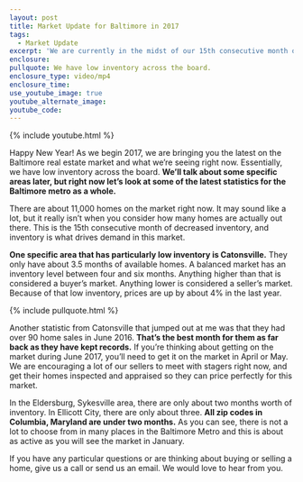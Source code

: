 ```yaml
---
layout: post
title: Market Update for Baltimore in 2017
tags:
  - Market Update
excerpt: 'We are currently in the midst of our 15th consecutive month of decreased inventory. Some areas in Baltimore have lower inventory than others, but our levels are low across the board.'
enclosure:
pullquote: We have low inventory across the board.
enclosure_type: video/mp4
enclosure_time:
use_youtube_image: true
youtube_alternate_image:
youtube_code:
---
```



{% include youtube.html %}

Happy New Year! As we begin 2017, we are bringing you the latest on the Baltimore real estate market and what we’re seeing right now. Essentially, we have low inventory across the board. **We’ll talk about some specific areas later, but right now let’s look at some of the latest statistics for the Baltimore metro as a whole.**

There are about 11,000 homes on the market right now. It may sound like a lot, but it really isn’t when you consider how many homes are actually out there. This is the 15th consecutive month of decreased inventory, and inventory is what drives demand in this market.

**One specific area that has particularly low inventory is Catonsville.** They only have about 3.5 months of available homes. A balanced market has an inventory level between four and six months. Anything higher than that is considered a buyer’s market. Anything lower is considered a seller’s market. Because of that low inventory, prices are up by about 4% in the last year.

{% include pullquote.html %}

Another statistic from Catonsville that jumped out at me was that they had over 90 home sales in June 2016. **That’s the best month for them as far back as they have kept records.** If you’re thinking about getting on the market during June 2017, you’ll need to get it on the market in April or May. We are encouraging a lot of our sellers to meet with stagers right now, and get their homes inspected and appraised so they can price perfectly for this market.

In the Eldersburg, Sykesville area, there are only about two months worth of inventory. In Ellicott City, there are only about three. **All zip codes in Columbia, Maryland are under two months.** As you can see, there is not a lot to choose from in many places in the Baltimore Metro and this is about as active as you will see the market in January.

If you have any particular questions or are thinking about buying or selling a home, give us a call or send us an email. We would love to hear from you.